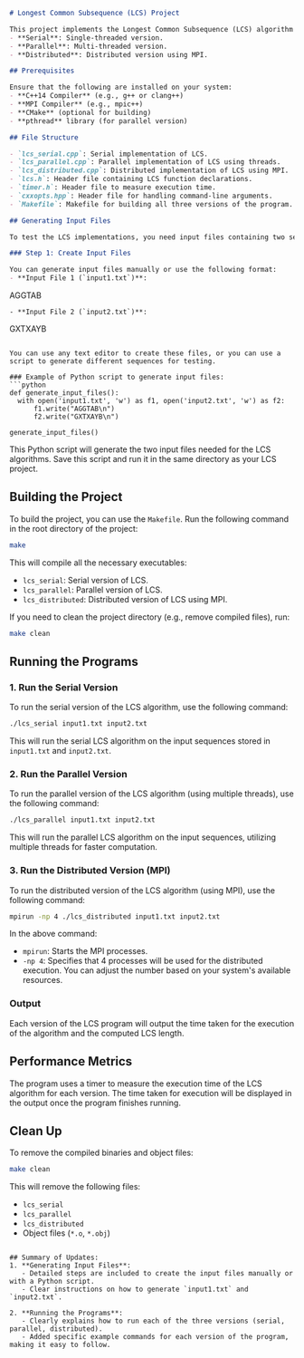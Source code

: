 ```markdown
# Longest Common Subsequence (LCS) Project

This project implements the Longest Common Subsequence (LCS) algorithm in three different versions:
- **Serial**: Single-threaded version.
- **Parallel**: Multi-threaded version.
- **Distributed**: Distributed version using MPI.

## Prerequisites

Ensure that the following are installed on your system:
- **C++14 Compiler** (e.g., g++ or clang++)
- **MPI Compiler** (e.g., mpic++)
- **CMake** (optional for building)
- **pthread** library (for parallel version)

## File Structure

- `lcs_serial.cpp`: Serial implementation of LCS.
- `lcs_parallel.cpp`: Parallel implementation of LCS using threads.
- `lcs_distributed.cpp`: Distributed implementation of LCS using MPI.
- `lcs.h`: Header file containing LCS function declarations.
- `timer.h`: Header file to measure execution time.
- `cxxopts.hpp`: Header file for handling command-line arguments.
- `Makefile`: Makefile for building all three versions of the program.

## Generating Input Files

To test the LCS implementations, you need input files containing two sequences for which the LCS is calculated. Each sequence is stored in a separate file, and these files should contain strings of characters.

### Step 1: Create Input Files

You can generate input files manually or use the following format:
- **Input File 1 (`input1.txt`)**:
  ```
  AGGTAB
  ```
- **Input File 2 (`input2.txt`)**:
  ```
  GXTXAYB
  ```

You can use any text editor to create these files, or you can use a script to generate different sequences for testing.

### Example of Python script to generate input files:
```python
def generate_input_files():
    with open('input1.txt', 'w') as f1, open('input2.txt', 'w') as f2:
        f1.write("AGGTAB\n")
        f2.write("GXTXAYB\n")

generate_input_files()
```

This Python script will generate the two input files needed for the LCS algorithms. Save this script and run it in the same directory as your LCS project.

## Building the Project

To build the project, you can use the `Makefile`. Run the following command in the root directory of the project:

```bash
make
```

This will compile all the necessary executables:
- `lcs_serial`: Serial version of LCS.
- `lcs_parallel`: Parallel version of LCS.
- `lcs_distributed`: Distributed version of LCS using MPI.

If you need to clean the project directory (e.g., remove compiled files), run:

```bash
make clean
```

## Running the Programs

### 1. Run the Serial Version

To run the serial version of the LCS algorithm, use the following command:
```bash
./lcs_serial input1.txt input2.txt
```

This will run the serial LCS algorithm on the input sequences stored in `input1.txt` and `input2.txt`.

### 2. Run the Parallel Version

To run the parallel version of the LCS algorithm (using multiple threads), use the following command:
```bash
./lcs_parallel input1.txt input2.txt
```

This will run the parallel LCS algorithm on the input sequences, utilizing multiple threads for faster computation.

### 3. Run the Distributed Version (MPI)

To run the distributed version of the LCS algorithm (using MPI), use the following command:
```bash
mpirun -np 4 ./lcs_distributed input1.txt input2.txt
```

In the above command:
- `mpirun`: Starts the MPI processes.
- `-np 4`: Specifies that 4 processes will be used for the distributed execution. You can adjust the number based on your system's available resources.

### Output

Each version of the LCS program will output the time taken for the execution of the algorithm and the computed LCS length.

## Performance Metrics

The program uses a timer to measure the execution time of the LCS algorithm for each version. The time taken for execution will be displayed in the output once the program finishes running.

## Clean Up

To remove the compiled binaries and object files:

```bash
make clean
```

This will remove the following files:
- `lcs_serial`
- `lcs_parallel`
- `lcs_distributed`
- Object files (`*.o`, `*.obj`)


```

## Summary of Updates:
1. **Generating Input Files**: 
   - Detailed steps are included to create the input files manually or with a Python script.
   - Clear instructions on how to generate `input1.txt` and `input2.txt`.
   
2. **Running the Programs**: 
   - Clearly explains how to run each of the three versions (serial, parallel, distributed).
   - Added specific example commands for each version of the program, making it easy to follow.
